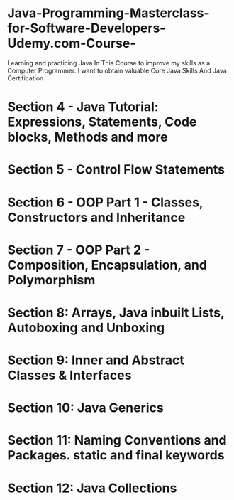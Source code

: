 # Java-Programming-Masterclass-for-Software-Developers-Udemy.com-Course-
Learning and practicing Java In This Course to improve my skills as a Computer Programmer. I want to obtain valuable Core Java Skills And Java Certification


# Section 4 - Java Tutorial: Expressions, Statements, Code blocks, Methods and more

# Section 5 - Control Flow Statements

# Section 6 - OOP Part 1 - Classes, Constructors and Inheritance

# Section 7 - OOP Part 2 - Composition, Encapsulation, and Polymorphism

# Section 8: Arrays, Java inbuilt Lists, Autoboxing and Unboxing

# Section 9: Inner and Abstract Classes & Interfaces

# Section 10: Java Generics

# Section 11: Naming Conventions and Packages. static and final keywords

# Section 12: Java Collections









